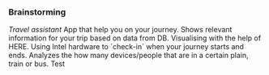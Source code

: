 ### Brainstorming

_Travel assistant_
App that help you on your journey. Shows relevant information for your trip based on data from DB. Visualising with the help of HERE. Using Intel hardware to ´check-in´ when your journey starts and ends.
Analyzes the how many devices/people that are in a certain plain, train or bus. 
Test
